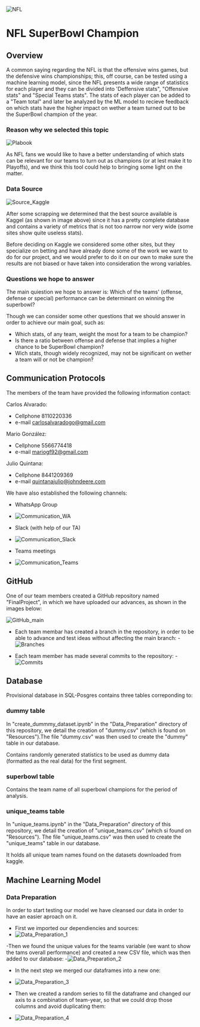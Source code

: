 ![NFL](https://user-images.githubusercontent.com/89816213/153754753-6ccc76f6-c5b4-4d93-915b-6bc92151f314.png)

# NFL SuperBowl Champion 

## Overview

A common saying regarding the NFL is that the offensive wins games, but the defensive wins championships; this, off course, can be tested using a machine learning model, since the NFL presents a wide range of statistics for each player and they can be divided into 'Deffensive stats", "Offensive stats" and "Special Teams stats". The stats of each player can be added to a "Team total" and later be analyzed by the ML model to recieve feedback on which stats have the higher impact on wether a team turned out to be the SuperBowl champion of the year.

### Reason why we selected this topic

![Plabook](https://user-images.githubusercontent.com/89816213/153755450-3ee415d0-0b55-41c6-996b-3b83e08cf617.png)

As NFL fans we would like to have a better understanding of which stats can be relevant for our teams to turn out as champions (or at lest make it to Playoffs), and we think this tool could help to bringing some light on the matter.

### Data Source

![Source_Kaggle](https://user-images.githubusercontent.com/89816213/153754678-8a75519d-4684-49e6-98c8-df6a3184a327.PNG)

After some scrapping we determined that the best source available is Kaggel (as shown in image above) since it has a pretty complete database and contains a variety of metrics that is not too narrow nor very wide (some sites show quite useless stats). 

Before deciding on Kaggle we considered some other sites, but they specialize on betting and have already done some of the work we want to do for our project, and we would prefer to do it on our own to make sure the results are not biased or have taken into consideration the wrong variables.

### Questions we hope to answer

The main quiestion we hope to answer is: Which of the teams' (offense, defense or special) performance can be determinant on winning the superbowl?

Though we can consider some other questions that we should answer in order to achieve our main goal, such as:
- Which stats, of any team, weight the most for a team to be champion?
- Is there a ratio between offense and defense that implies a higher chance to be SuperBowl champion?
- Wich stats, though widely recognized, may not be significant on wether a team will or not be champion?

## Communication Protocols

The members of the team have provided the following information contact:

Carlos Alvarado:
- Cellphone 8110220336
- e-mail   carlosalvaradogo@gmail.com
 
Mario González:
- Cellphone 5566774418
- e-mail   mariogf92@gmail.com
    
Julio Quintana:
- Cellphone 8441209369
- e-mail   quintanajulio@johndeere.com

We have also established the following channels:

- WhatsApp Group
- ![Communication_WA](https://user-images.githubusercontent.com/89816213/153756886-0ca35645-5229-4014-9b92-bf0577c09e99.PNG)

- Slack (with help of our TA)
- ![Communication_Slack](https://user-images.githubusercontent.com/89816213/153756906-6be5804f-383d-4067-9c92-da2ef09e5141.PNG)

- Teams meetings
- ![Communication_Teams](https://user-images.githubusercontent.com/89816213/153756924-fb376591-3323-44db-b124-de7a6627de97.PNG)

## GitHub

One of our team members created a GitHub repository named "FinalProject", in which we have uploaded our advances, as shown in the images below:

![GitHub_main](https://user-images.githubusercontent.com/89816213/153757064-37f708a8-9509-4100-a742-44fcf1c4ccf9.PNG)

- Each team membar has created a branch in the repository, in order to be able to advance and test ideas without affecting the main branch:
-![Branches](https://user-images.githubusercontent.com/89816213/153754694-6b71ae49-1f8b-4c9b-b0ba-e6e8293552a6.PNG)

- Each team member has made several commits to the repository:
-![Commits](https://user-images.githubusercontent.com/89816213/153754684-f0bda6e8-640b-4ddf-9a90-43cbcbe183b2.PNG)

## Database

Provisional database in SQL-Posgres contains three tables correponding to:

### dummy table

In "create_dummmy_dataset.ipynb" in the "Data_Preparation" directory of this repository, we detail the creation of "dummy.csv" (which is found on "Resources").The file "dummy.csv" was then used to create the "dummy" table in our database.

Contains randomly generated statistics to be used as dummy data (formatted as the real data) for the first segment.

### superbowl table

Contains the team name of all superbowl champions for the period of analysis.

### unique_teams table

In "unique_teams.ipynb" in the "Data_Preparation" directory of this repository, we detail the creation of "unique_teams.csv" (which si found on "Resources"). The file "unique_teams.csv" was then used to create the "unique_teams" table in our database.

It holds all unique team names found on the datasets downloaded from kaggle.

## Machine Learning Model

### Data Preparation

In order to start testing our model we have cleansed our data in order to have an easier aproach on it.
- First we imported our dependiencies and sources:
- ![Data_Preparation_1](https://user-images.githubusercontent.com/89816213/153757758-3a03e959-ae45-4265-b252-20457443cb88.PNG)

-Then we found the unique values for the teams variable (we want to show the tams overall performance) and created a new CSV file, which was then added to our database:
-![Data_Preparation_2](https://user-images.githubusercontent.com/89816213/153757849-a02a7738-58ce-466d-bae1-aa2faad038ed.PNG)

- In the next step we merged our dataframes into a new one: 
- ![Data_Preparation_3](https://user-images.githubusercontent.com/89816213/153757993-dd79b665-c8e9-426b-b524-dc76ed88cb6b.PNG)

- Then we created a random series to fill the dataframe and changed our axis to a combination of team-year, so that we could drop those columns and avoid duplicating them:
- ![Data_Preparation_4](https://user-images.githubusercontent.com/89816213/153758093-d523b7d2-2fc9-49e9-a883-8b5e0232f19f.PNG)



